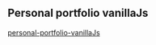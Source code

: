 ## Personal portfolio vanillaJs
 
 [personal-portfolio-vanillaJs](https://ashkar-noorul.github.io/personal-portfolio-vanillaJs/)
